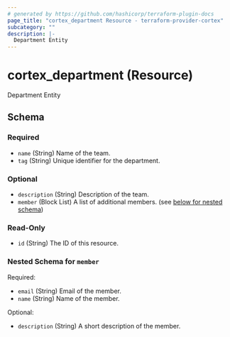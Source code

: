 ```yaml
---
# generated by https://github.com/hashicorp/terraform-plugin-docs
page_title: "cortex_department Resource - terraform-provider-cortex"
subcategory: ""
description: |-
  Department Entity
---
```


# cortex_department (Resource)

Department Entity



<!-- schema generated by tfplugindocs -->
## Schema

### Required

- `name` (String) Name of the team.
- `tag` (String) Unique identifier for the department.

### Optional

- `description` (String) Description of the team.
- `member` (Block List) A list of additional members. (see [below for nested schema](#nestedblock--member))

### Read-Only

- `id` (String) The ID of this resource.

<a id="nestedblock--member"></a>
### Nested Schema for `member`

Required:

- `email` (String) Email of the member.
- `name` (String) Name of the member.

Optional:

- `description` (String) A short description of the member.


